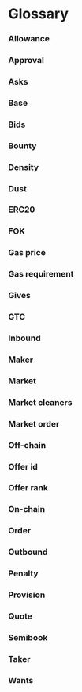 # Glossary

### Allowance

### Approval

### Asks

### Base

### Bids

### Bounty

### Density

### Dust

### ERC20

### FOK

### Gas price

### Gas requirement

### Gives

### GTC

### Inbound

### Maker

### Market

### Market cleaners

### Market order

### Off-chain

### Offer id

### Offer rank

### On-chain

### Order

### Outbound

### Penalty

### Provision

### Quote

### Semibook

### Taker

### Wants
